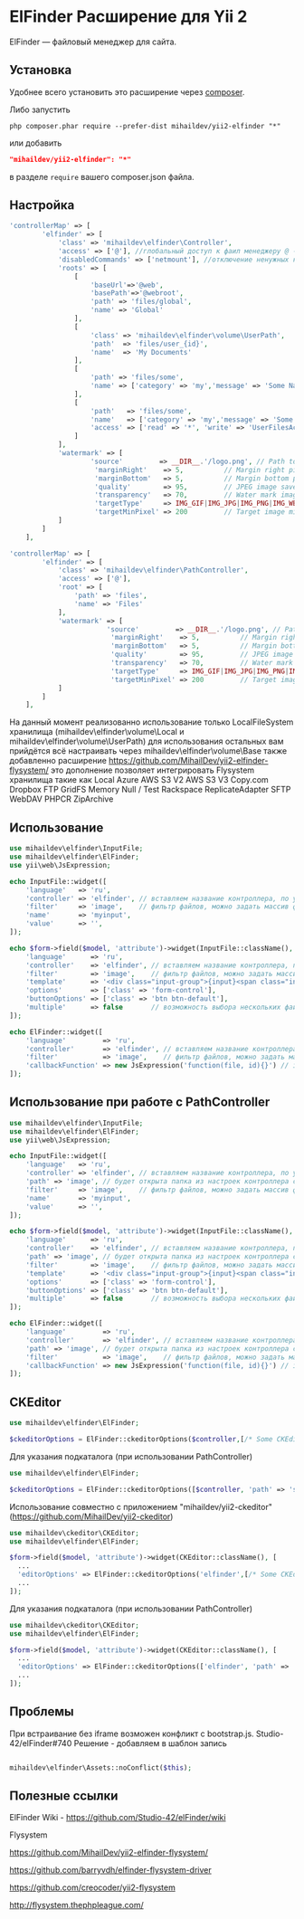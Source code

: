 ElFinder Расширение для Yii 2
===========================

ElFinder — файловый менеджер для сайта.


## Установка

Удобнее всего установить это расширение через [composer](http://getcomposer.org/download/).

Либо запустить

```
php composer.phar require --prefer-dist mihaildev/yii2-elfinder "*"
```

или добавить

```json
"mihaildev/yii2-elfinder": "*"
```

в разделе `require` вашего composer.json файла.

## Настройка

```php
'controllerMap' => [
        'elfinder' => [
            'class' => 'mihaildev\elfinder\Controller',
            'access' => ['@'], //глобальный доступ к фаил менеджеру @ - для авторизорованных , ? - для гостей , чтоб открыть всем ['@', '?']
            'disabledCommands' => ['netmount'], //отключение ненужных команд https://github.com/Studio-42/elFinder/wiki/Client-configuration-options#commands
            'roots' => [
                [
                    'baseUrl'=>'@web',
                    'basePath'=>'@webroot',
                    'path' => 'files/global',
                    'name' => 'Global'
                ],
                [
                    'class' => 'mihaildev\elfinder\volume\UserPath',
                    'path'  => 'files/user_{id}',
                    'name'  => 'My Documents'
                ],
                [
                    'path' => 'files/some',
                    'name' => ['category' => 'my','message' => 'Some Name'] //перевод Yii::t($category, $message)
                ],
                [
                    'path'   => 'files/some',
                    'name'   => ['category' => 'my','message' => 'Some Name'], // Yii::t($category, $message)
                    'access' => ['read' => '*', 'write' => 'UserFilesAccess'] // * - для всех, иначе проверка доступа в даааном примере все могут видет а редактировать могут пользователи только с правами UserFilesAccess
                ]
            ],
            'watermark' => [
            		'source'         => __DIR__.'/logo.png', // Path to Water mark image
                     'marginRight'    => 5,          // Margin right pixel
                     'marginBottom'   => 5,          // Margin bottom pixel
                     'quality'        => 95,         // JPEG image save quality
                     'transparency'   => 70,         // Water mark image transparency ( other than PNG )
                     'targetType'     => IMG_GIF|IMG_JPG|IMG_PNG|IMG_WBMP, // Target image formats ( bit-field )
                     'targetMinPixel' => 200         // Target image minimum pixel size
            ]
        ]
    ],
```

```php
'controllerMap' => [
        'elfinder' => [
			'class' => 'mihaildev\elfinder\PathController',
			'access' => ['@'],
			'root' => [
				'path' => 'files',
				'name' => 'Files'
			],
			'watermark' => [
						'source'         => __DIR__.'/logo.png', // Path to Water mark image
						 'marginRight'    => 5,          // Margin right pixel
						 'marginBottom'   => 5,          // Margin bottom pixel
						 'quality'        => 95,         // JPEG image save quality
						 'transparency'   => 70,         // Water mark image transparency ( other than PNG )
						 'targetType'     => IMG_GIF|IMG_JPG|IMG_PNG|IMG_WBMP, // Target image formats ( bit-field )
						 'targetMinPixel' => 200         // Target image minimum pixel size
			]
		]
    ],
```

На данный момент реализованно использование только LocalFileSystem хранилища (mihaildev\elfinder\volume\Local и mihaildev\elfinder\volume\UserPath)
для использования остальных вам прийдётся всё настраивать через mihaildev\elfinder\volume\Base
также добавленно расширение  https://github.com/MihailDev/yii2-elfinder-flysystem/ это дополнение позволяет интегрировать Flysystem хранилища такие как
    Local
    Azure
    AWS S3 V2
    AWS S3 V3
    Copy.com
    Dropbox
    FTP
    GridFS
    Memory
    Null / Test
    Rackspace
    ReplicateAdapter
    SFTP
    WebDAV
    PHPCR
    ZipArchive

## Использование

```php
use mihaildev\elfinder\InputFile;
use mihaildev\elfinder\ElFinder;
use yii\web\JsExpression;

echo InputFile::widget([
    'language'   => 'ru',
    'controller' => 'elfinder', // вставляем название контроллера, по умолчанию равен elfinder
    'filter'     => 'image',    // фильтр файлов, можно задать массив фильтров https://github.com/Studio-42/elFinder/wiki/Client-configuration-options#wiki-onlyMimes
    'name'       => 'myinput',
    'value'      => '',
]);

echo $form->field($model, 'attribute')->widget(InputFile::className(), [
    'language'      => 'ru',
    'controller'    => 'elfinder', // вставляем название контроллера, по умолчанию равен elfinder
    'filter'        => 'image',    // фильтр файлов, можно задать массив фильтров https://github.com/Studio-42/elFinder/wiki/Client-configuration-options#wiki-onlyMimes
    'template'      => '<div class="input-group">{input}<span class="input-group-btn">{button}</span></div>',
    'options'       => ['class' => 'form-control'],
    'buttonOptions' => ['class' => 'btn btn-default'],
    'multiple'      => false       // возможность выбора нескольких файлов
]);

echo ElFinder::widget([
    'language'         => 'ru',
    'controller'       => 'elfinder', // вставляем название контроллера, по умолчанию равен elfinder
    'filter'           => 'image',    // фильтр файлов, можно задать массив фильтров https://github.com/Studio-42/elFinder/wiki/Client-configuration-options#wiki-onlyMimes
    'callbackFunction' => new JsExpression('function(file, id){}') // id - id виджета
]);

```

## Использование при работе с PathController
```php
use mihaildev\elfinder\InputFile;
use mihaildev\elfinder\ElFinder;
use yii\web\JsExpression;

echo InputFile::widget([
    'language'   => 'ru',
    'controller' => 'elfinder', // вставляем название контроллера, по умолчанию равен elfinder
    'path' => 'image', // будет открыта папка из настроек контроллера с добавлением указанной под деритории  
    'filter'     => 'image',    // фильтр файлов, можно задать массив фильтров https://github.com/Studio-42/elFinder/wiki/Client-configuration-options#wiki-onlyMimes
    'name'       => 'myinput',
    'value'      => '',
]);

echo $form->field($model, 'attribute')->widget(InputFile::className(), [
    'language'      => 'ru',
    'controller'    => 'elfinder', // вставляем название контроллера, по умолчанию равен elfinder
    'path' => 'image', // будет открыта папка из настроек контроллера с добавлением указанной под деритории 
    'filter'        => 'image',    // фильтр файлов, можно задать массив фильтров https://github.com/Studio-42/elFinder/wiki/Client-configuration-options#wiki-onlyMimes
    'template'      => '<div class="input-group">{input}<span class="input-group-btn">{button}</span></div>',
    'options'       => ['class' => 'form-control'],
    'buttonOptions' => ['class' => 'btn btn-default'],
    'multiple'      => false       // возможность выбора нескольких файлов
]);

echo ElFinder::widget([
    'language'         => 'ru',
    'controller'       => 'elfinder', // вставляем название контроллера, по умолчанию равен elfinder
    'path' => 'image', // будет открыта папка из настроек контроллера с добавлением указанной под деритории 
    'filter'           => 'image',    // фильтр файлов, можно задать массив фильтров https://github.com/Studio-42/elFinder/wiki/Client-configuration-options#wiki-onlyMimes
    'callbackFunction' => new JsExpression('function(file, id){}') // id - id виджета
]);

```

## CKEditor
```php
use mihaildev\elfinder\ElFinder;

$ckeditorOptions = ElFinder::ckeditorOptions($controller,[/* Some CKEditor Options */]);

```

Для указания подкаталога (при использовании PathController)
```php
use mihaildev\elfinder\ElFinder;

$ckeditorOptions = ElFinder::ckeditorOptions([$controller, 'path' => 'some/sub/path'],[/* Some CKEditor Options */]);

```

Использование совместно с приложением "mihaildev/yii2-ckeditor" (https://github.com/MihailDev/yii2-ckeditor)

```php
use mihaildev\ckeditor\CKEditor;
use mihaildev\elfinder\ElFinder;

$form->field($model, 'attribute')->widget(CKEditor::className(), [
  ...
  'editorOptions' => ElFinder::ckeditorOptions('elfinder',[/* Some CKEditor Options */]),
  ...
]);
```

Для указания подкаталога (при использовании PathController)

```php
use mihaildev\ckeditor\CKEditor;
use mihaildev\elfinder\ElFinder;

$form->field($model, 'attribute')->widget(CKEditor::className(), [
  ...
  'editorOptions' => ElFinder::ckeditorOptions(['elfinder', 'path' => 'some/sub/path'],[/* Some CKEditor Options */]),
  ...
]);
```

## Проблемы
При встраивание без iframe возможен конфликт с bootstrap.js. Studio-42/elFinder#740
Решение - добавляем в шаблон запись
```php

mihaildev\elfinder\Assets::noConflict($this);

```

## Полезные ссылки

ElFinder Wiki - https://github.com/Studio-42/elFinder/wiki

Flysystem

https://github.com/MihailDev/yii2-elfinder-flysystem/

https://github.com/barryvdh/elfinder-flysystem-driver

https://github.com/creocoder/yii2-flysystem

http://flysystem.thephpleague.com/




